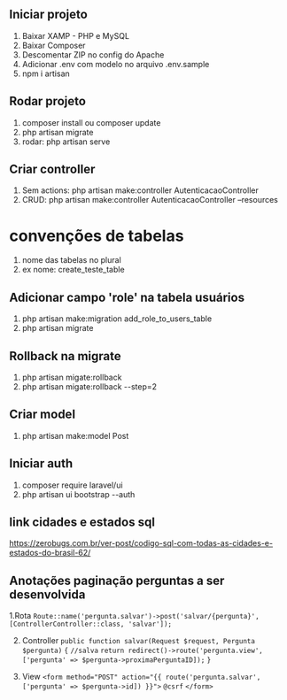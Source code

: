 ## Iniciar projeto

1. Baixar XAMP - PHP e MySQL
2. Baixar Composer
3. Descomentar ZIP no config do Apache
4. Adicionar .env com modelo no arquivo .env.sample
5. npm i artisan

## Rodar projeto

1. composer install ou composer update
2. php artisan migrate
2. rodar: php artisan serve

## Criar controller

1. Sem actions: php artisan make:controller AutenticacaoController
2. CRUD: php artisan make:controller AutenticacaoController –resources

# convenções de tabelas
1. nome das tabelas no plural
2. ex nome: create_teste_table

## Adicionar campo 'role' na tabela usuários
1. php artisan make:migration add_role_to_users_table
2. php artisan migrate

## Rollback na migrate
1. php artisan migate:rollback
2. php artisan migate:rollback --step=2

## Criar model
1. php artisan make:model Post

## Iniciar auth
1. composer require laravel/ui
2. php artisan ui bootstrap --auth


## link cidades e estados sql
https://zerobugs.com.br/ver-post/codigo-sql-com-todas-as-cidades-e-estados-do-brasil-62/

## Anotações paginação perguntas a ser desenvolvida

1.Rota
    `Route::name('pergunta.salvar')->post('salvar/{pergunta}', [ControllerController::class, 'salvar']);`  


2. Controller
    `public function salvar(Request $request, Pergunta $pergunta)`
    `{`
        `//salva`
        `return redirect()->route('pergunta.view', ['pergunta' => $pergunta->proximaPerguntaID]);`
    `}`

3. View
    `<form method="POST" action="{{ route('pergunta.salvar', ['pergunta' => $pergunta->id]) }}">`
        `@csrf`
    `</form>`